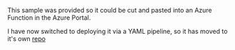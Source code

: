 This sample was provided so it could be cut and pasted into an Azure Function in the Azure Portal.

I have now switched to deploying it via a YAML pipeline, so it has moved to it's own [repo](https://github.com/rfennell/AzureDevOpsExtensionGate)